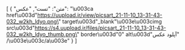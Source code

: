 [
  {
    "متن": "تست",
    "عکس": "\u003ca href\u003d\"https://uupload.ir/view/picsart_21-11-10_13-31-43-032_w2kh_ldyo.png\" target\u003d\"_blank\"\u003e\u003cimg src\u003d\"https://s4.uupload.ir/files/picsart_21-11-10_13-31-43-032_w2kh_ldyo_thumb.png\" border\u003d\"0\" alt\u003d\"آپلود عکس\" /\u003e\u003c/a\u003e"
  }
]